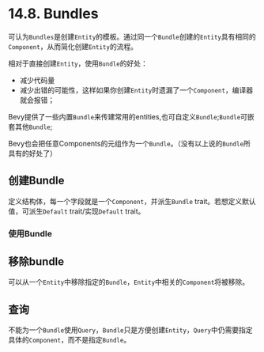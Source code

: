 # 14.8. Bundles
可认为`Bundles`是创建`Entity`的模板。通过同一个`Bundle`创建的`Entity`具有相同的`Component`，从而简化创建`Entity`的流程。

相对于直接创建`Entity`，使用`Bundle`的好处：

- 减少代码量
- 减少出错的可能性，这样如果你创建`Entity`时遗漏了一个`Component`，编译器就会报错；

Bevy提供了一些内置`Bundle`来传建常用的entities,也可自定义`Bundle`;`Bundle`可嵌套其他`Bundle`;

Bevy也会把任意Components的元组作为一个`Bundle`。（没有以上说的`Bundle`所具有的好处了）



## 创建Bundle
定义结构体，每一个字段就是一个`Component`，并派生`Bundle` trait。若想定义默认值，可派生`Default` trait/实现`Default` trait。

### 使用Bundle


## 移除bundle
可以从一个`Entity`中移除指定的`Bundle`，`Entity`中相关的`Component`将被移除。

## 查询
不能为一个`Bundle`使用`Query`，`Bundle`只是方便创建`Entity`，`Query`中仍需要指定具体的`Component`，而不是指定`Bundle`。